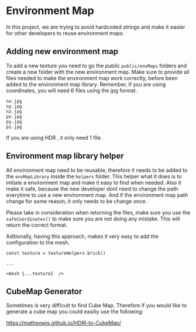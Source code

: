 # Environment Map

In this project, we are trying to avoid hardcoded strings and make it easier for other developers to reuse environment maps.

## Adding new environment map

To add a new texture you need to go the public `public/envMaps` folders and create a new folder with the new environment map.
Make sure to provide all files needed to make the environment map work correctly, before been added to the environment map library. Remember, if you are using coordinates, you will need 6 files using the jpg format. 

```
nx.jpg
ny.jpg
nz.jpg
px.jpg
py.jpg
pz.jpg

```

If you are using HDR , it only need 1 file.

## Environment map library helper

All environment map need to be reusable, therefore it needs to be added to the `envMapLibrary` inside the `helpers` folder.
This helper what it does is to initiate a environment map and make it easy to find when needed. Also it make it safe, because the new developer dont need to change the path everytime to use a new environment map. And if the environment map path change for some reason, it only needs to be change once. 

Please take in consideration when returning the files, make sure you use the `safeCoordinates()` to make sure you are not doing any mistake. This will return the correct format.

Aditionally, having this approach, makes it very easy to add the configuration to the mesh.

```
const texture = textureHelpers.brick()

...

<mesh {...texture}  />
```

## CubeMap Generator

Sometimes is very difficult to find Cube Map. Therefore if you would like to generate a cube map you could easiliy use the following:

https://matheowis.github.io/HDRI-to-CubeMap/
